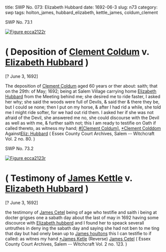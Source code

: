 title: SWP No. 073: Elizabeth Hubbard
date: 1692-06-3
slug: n73
category: swp
tags: holton_james, hubbard_elizabeth, kettle_james, coldum_clement




<div markdown class="doc" id="n73.1">

<div class="doc_id">SWP No. 73.1</div>



<span markdown class="figure">[![Figure ecca2122r](archives/ecca/thumb/ecca2122r.jpg)](archives/ecca/large/ecca2122r.jpg)</span>


# ( Deposition of [Clement Coldum](/tag/coldum_clement.html) v. [Elizabeth Hubbard](/tag/hubbard_elizabeth.html) )

[? June 3, 1692]

The deposition of [Clement Coldum](/tag/coldum_clement.html) aged 60 years or ther about: saith; that on the 29th: of May; 1692; being at Salem Village carrying home [Elizabeth Hubbard](/tag/hubbard_elizabeth.html) from the Meeting behind me; she desired me to ride faster, I asked her why; she said the woods were full of Devils, & said ther & there they be, but I could se none; then I put on my horse, & after I had rid a while, she told me I might ride softer, for we had out rid them. I asked her if she was not afraid of the Devil, she answered me no, she could discourse with the Devil as well as with me, & further saith not; this I am ready to testifie on Oath if called thereto, as witness my hand;
[#[Clement Coldum].](/tag/coldum_clement.html) [*Clement Colddom](/tag/coldum_clement.html) Against[Eliz: Hubbard](/tag/hubbard_elizabeth.html) ( Essex County Court Archives, Salem -- Witchcraft Vol. 2 no. 80. )

</div>



<div markdown class="doc" id="n73.2">

<div class="doc_id">SWP No. 73.2</div>



<span markdown class="figure">[![Figure ecca2123r](archives/ecca/thumb/ecca2123r.jpg)](archives/ecca/large/ecca2123r.jpg)</span>


# ( Testimony of [James Kettle](/tag/kettle_james.html) v. [Elizabeth Hubbard](/tag/hubbard_elizabeth.html) )

[? June 3, 1692]

the testimony of [James Cetel](/tag/kettle_james.html) being of age who testifie and saith i being at docter grigses one a sabath day about the last of may in 1692 having some discource with [Elizabeth hubberd](/tag/hubbard_elizabeth.html) and I found her to speack severall untruthes in deny ing the sabath day and saying she had not ben to me ting that day but had onely bean up to [James houltons](/tag/holton_james.html) this I can testifie to if called: as witnes my hand
[*James Ketle](/tag/kettle_james.html) (Reverse) [James Cetel](/tag/kettle_james.html) ( Essex County Court Archives, Salem -- Witchcraft Vol. 2 no. 123. )

</div>

